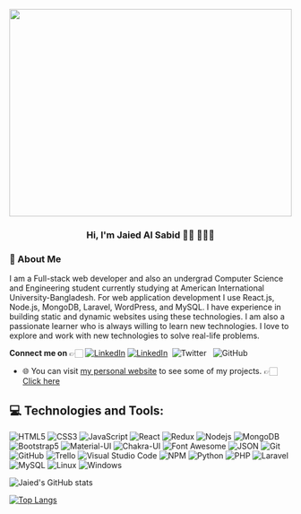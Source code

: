 <a href="https://www.jaiedsabid.com"><img width="100%" src="https://github.com/jaiedsabid/jaiedsabid.github.io/blob/main/assets/svg/Code%20typing-bro.svg" height="370px"/></a>

<h3 align="center">Hi, I'm Jaied Al Sabid 👋🏻 👨🏻‍💻</h3>

### 📖 About Me

I am a Full-stack web developer and also an undergrad Computer Science and Engineering student currently studying at American International University-Bangladesh. For web application development I use React.js, Node.js, MongoDB, Laravel, WordPress, and MySQL. I have experience in building static and dynamic websites using these technologies.
I am also a passionate learner who is always willing to learn new technologies. I love to explore and work with new technologies to solve real-life problems.

**Connect me on** 👉🏻 [![LinkedIn](https://img.shields.io/badge/%20-Connect-black?style=plastic&logo=linkedin&logoColor=ffffff&labelColor=282C34&logoWidth=20)](https://www.linkedin.com/in/jaiedsabid/)
[![LinkedIn](https://img.shields.io/badge/%20-Connect-black?style=plastic&logo=facebook&logoColor=ffffff&labelColor=282C34&logoWidth=20)](https://www.facebook.com/jaied.al/) 
![Twitter](https://img.shields.io/twitter/follow/jaiedsabid?style=social)  
![GitHub](https://img.shields.io/github/followers/jaiedsabid?style=social)

- 🌐 You can visit [my personal website](https://jaiedsabid.com) to see some of my projects. 👉🏻 [Click here](https://jaiedsabid.com)

## 💻 Technologies and Tools:

![HTML5](https://img.shields.io/badge/-HTML5-000000?style=flat&logo=html5&logoColor=ffffff&labelColor=E34F26)
![CSS3](https://img.shields.io/badge/-CSS3-000000?style=flat&logo=css3&logoColor=ffffff&labelColor=1572B6)
![JavaScript](https://img.shields.io/badge/-JavaScript-000000?style=flat&logo=javascript)
![React](https://img.shields.io/badge/-React-000000?style=flat&logo=react)
![Redux](https://img.shields.io/badge/-Redux-000000?style=flat&logo=redux&logoColor=764ABC&labelColor=ffffff)
![Nodejs](https://img.shields.io/badge/-Nodejs-000000?style=flat&logo=Node.js)
![MongoDB](https://img.shields.io/badge/-MongoDB-000000?style=flat&logo=mongodb&labelColor=ffffff)
![Bootstrap5](https://img.shields.io/badge/-Bootstrap-000000?style=flat&logo=bootstrap&logoColor=ffffff&labelColor=563D7C)
![Material-UI](https://img.shields.io/badge/-Material%20UI-000000?style=flat&logo=Material%20UI&logoColor=ffffff&labelColor=0081CB)
![Chakra-UI](https://img.shields.io/badge/-Chakra%20UI-000000?style=flat&logo=chakra-ui&logoColor=38C7BD&labelColor=ffffff)
![Font Awesome](https://img.shields.io/badge/-font%20awesome-000000?style=flat&logo=font-awesome&logoColor=339AF0&labelColor=ffffff)
![JSON](https://img.shields.io/badge/-JSON-000000?style=flat&logo=JSON&logoColor=000000&labelColor=ffffff)
![Git](https://img.shields.io/badge/-Git-000000?style=flat&logo=git&logoColor=F05032&labelColor=ffffff)
![GitHub](https://img.shields.io/badge/-GitHub-000000?style=flat&logo=github&logoColor=000000&labelColor=ffffff)
![Trello](https://img.shields.io/badge/-Trello-000000?style=flat&logo=trello&logoColor=026AA7&labelColor=ffffff)
![Visual Studio Code](https://img.shields.io/badge/-VSCode-000000?style=flat&logo=visual-studio-code&labelColor=007ACC)
![NPM](https://img.shields.io/badge/-npm-000000?style=flat&logo=npm&labelColor=ffffff)
![Python](https://img.shields.io/badge/-Python-000000?style=flat&logo=python&logoColor=3772A2&labelColor=ffffff)
![PHP](https://img.shields.io/badge/-PHP-000000?style=flat&logo=php&logoColor=3772A2&labelColor=ffffff)
![Laravel](https://img.shields.io/badge/-Laravel-000000?style=flat&logo=laravel&logoColor=FF0000&labelColor=ffffff)
![MySQL](https://img.shields.io/badge/-MySQL-000000?style=flat&logo=mysql&logoColor=005D88&labelColor=ffffff)
![Linux](https://img.shields.io/badge/-Linux-000000?style=flat&logo=linux&logoColor=000000&labelColor=ffffff)
![Windows](https://img.shields.io/badge/-Windows-000000?style=flat&logo=windows&logoColor=ffffff&labelColor=0078D6)

![Jaied's GitHub stats](https://github-readme-stats.vercel.app/api?username=jaiedsabid&bg_color=30,4dcfb6,4d8fb6&title_color=fff&text_color=fff&show_icons=true&icon_color=353535)

[![Top Langs](https://github-readme-stats.vercel.app/api/top-langs/?username=anuraghazra&layout=compact&bg_color=30,4dcfb6,4d8fb6&title_color=fff&text_color=fff&show_icons=true&icon_color=353535)](https://github.com/jaiedsabid/jaiedsabid)
